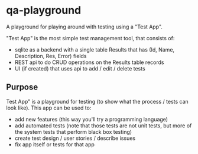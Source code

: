 # qa-playground
A playground for playing around with testing using a "Test App".

"Test App" is the most simple test management tool, that consists of:
* sqlite as a backend with a single table Results that has (Id, Name, Description, Res, Error) fields
* REST api to do CRUD operations on the Results table records
* UI (if created) that uses api to add / edit / delete tests

## Purpose
Test App" is a playground for testing (to show what the process / tests can look like). This app can be used to:
* add new features (this way you'll try a programming language)
* add automated tests (note that those tests are not unit tests, but more of the system tests that perform black box testing)
* create test design / user stories / describe issues
* fix app itself or tests for that app
